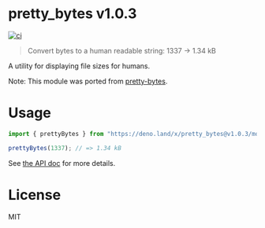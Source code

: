 # pretty_bytes v1.0.3

[![ci](https://github.com/kt3k/pretty_bytes/actions/workflows/ci.yml/badge.svg)](https://github.com/kt3k/pretty_bytes/actions/workflows/ci.yml)

> Convert bytes to a human readable string: 1337 → 1.34 kB

A utility for displaying file sizes for humans.

Note: This module was ported from
[pretty-bytes](https://github.com/sindresorhus/pretty-bytes).

# Usage

```ts
import { prettyBytes } from "https://deno.land/x/pretty_bytes@v1.0.3/mod.ts";

prettyBytes(1337); // => 1.34 kB
```

See [the API doc](https://doc.deno.land/https/deno.land%2Fx%2Fpretty_bytes%40v1.0.3%2Fmod.ts) for more details.

# License

MIT
